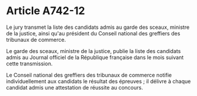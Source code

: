 # Article A742-12

<p>Le jury transmet la liste des candidats admis au garde des sceaux, ministre de la justice, ainsi qu'au président du Conseil national des greffiers des tribunaux de commerce.</p><p>Le garde des sceaux, ministre de la justice, publie la liste des candidats admis au Journal officiel de la République française dans le mois suivant cette transmission.</p><p>Le Conseil national des greffiers des tribunaux de commerce notifie individuellement aux candidats le résultat des épreuves ; il délivre à chaque candidat admis une attestation de réussite au concours.</p>